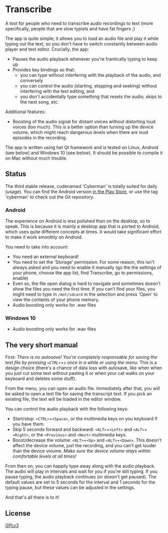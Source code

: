 # Transcribe

A tool for people who need to transcribe audio recordings to text (more specifically, people that are slow typists and have fat fingers ;)

The app is quite simple; it allows you to load an audio file and play it while typing out the text, so you don't have to switch constantly between audio player and text editor. Crucially, the app:

* Pauses the audio playback whenever you're frantically typing to keep up
* Provides key bindings so that:
	* you can type without interfering with the playback of the audio, and conversely
	* you can control the audio (starting, stopping and seeking) without interfering with the text editing, and
	* you don't accidentally type something that resets the audio, skips to the next song, etc.

Additional features:
* Boosting of the audio signal for distant voices without distorting loud voices (too much). This is a better option than turning up the device volume, which might reach dangerous levels when there are loud episodes in the recording.

The app is written using het Qt framework and is tested on Linux, Android (see below) and Windows 10 (see below). It should be possible to compile it on Mac without much trouble.

## Status

The third stable release, codenamed 'Cyberman' is totally suited for daily (usage). You can find the Android version [in the Play Store](https://play.google.com/store/apps/details?id=org.mrpi.transcribe), or use the tag 'cyberman' to check out the Git repository.

### Android

The experience on Android is less polished than on the desktop, so to speak. This is because it is mainly a desktop app that is ported to Android, which uses quite different concepts at times. It would take significant effort to make it work smoothly on Android.

You need to take into account:

* You need an external keyboard!
* You need to set the 'Storage' permission. For some reason, this isn't always asked and you need to enable it manually (go the the settings of your phone, choose the app list, find Transcribe, go to permissions, enable)
* Even so, the file open dialog is hard to navigate and sometimes doesn't show the files you need the first time. If you can't find your files, you might need to type in `/mnt/sdcard` in the selection and press 'Open' to view the contents of your phone memory.
* Audio boosting only works for .wav files

### Windows 10

* Audio boosting only works for .wav files

## The very short manual

First: *There is no autosave! You're completely responsable for saving the text file by pressing `<CTRL>`+`s` once in a while or using the menu.* This is a design choice (there's a chance of data loss with autosave, like when when you just cut some text without pasting it or when your cat walks on your keyboard and deletes some stuff).

From the menu, you can open an audio file. Immediately after that, you will be asked to open a text file for saving the transcript text. If you pick an existing file, the text will be loaded in the editor window.

You can control the audio playback with the following keys:

* Start/stop: `<CTRL>`+`<Space>`, or the multimedia keys on you keyboard if you have them.
* Skip 5 seconds forward and backward: `<ALT>`+`<Left>` and `<ALT>`+`<Right>`, or the `<Previous>` and `<Next>` multimedia keys.
* Boost/decrease the volume: `<ALT>`+`<Up>` and `<ALT>`+`<Down>`. This doesn't affect the device volume, just the recording, and you can't get louder than the device volume. *Make sure the device volume stays within comfortable levels at all times!*

From then on, you can happily type away along with the audio playback. The audio will play in intervals and wait for you if you're still typing. If you pause typing, the audio playback continues (or doesn't get paused). The default values are set to 5 seconds for the interval and 1 seconds for the typing pause, but these values can be adjusted in the settings.

And that's all there is to it!

## License

[GPLv3](http://www.gnu.org/licenses/gpl-3.0.en.html)
